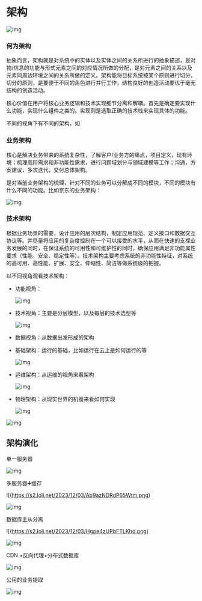 # 架构

![img](https://s2.loli.net/2023/12/03/RKOZ5GJYjUE8oHt.png)

### 何为架构

抽象而言，架构就是对系统中的实体以及实体之间的关系所进行的抽象描述，是对物/信息的功能与形式元素之间的对应情况所做的分配，是对元素之间的关系以及元素同周边环境之间的关系所做的定义。架构能将目标系统按某个原则进行切分，切分的原则，是要便于不同的角色进行并行工作，结构良好的创造活动要优于毫无结构的创造活动。

核心价值在用户将核心业务逻辑和技术实现细节分离和解耦。首先是确定要实现什么功能，实现什么组件之类的。实现则是选取正确的技术栈来实现具体的功能。

不同的视角下有不同的架构，如

### 业务架构

核心是解决业务带来的系统复杂性，了解客户/业务方的痛点，项目定义，现有环境；梳理高阶需求和非功能性需求，进行问题域划分与领域建模等工作；沟通，方案建议，多次迭代，交付总体架构。

是对当前业务架构的梳理，针对不同的业务可以分解成不同的模块，不同的模块有什么不同的功能。比如京东的业务架构：

![img](https://s2.loli.net/2023/12/03/R36mBEYSp2Wijlc.jpg)

### 技术架构

根据业务场景的需要，设计应用的层次结构，制定应用规范、定义接口和数据交互协议等。并尽量将应用的复杂度控制在一个可以接受的水平，从而在快速的支撑业务发展的同时，在保证系统的可用性和可维护性的同时，确保应用满足非功能属性要求（性能、安全、稳定性等）。技术架构主要考虑系统的非功能性特征，对系统的高可用、高性能、扩展、安全、伸缩性、简洁等做系统级的把握。

以不同视角观看技术架构：

- 功能视角：

  ![img](https://s2.loli.net/2023/12/03/Tn2P1owSQGfXgB8.png)

- 技术视角：主要是分层模型，以及每层的技术选型等

  ![img](https://s2.loli.net/2023/12/03/PAVLkbFJXGqg8KM.png)

- 数据视角：从数据出发形成的架构

- 基础架构：运行的基础，比如运行在云上是如何运行的等

  ![img](https://s2.loli.net/2023/12/03/odJ5KGReZrmOnhE.jpg)

- 运维架构：从运维的视角来看架构

  ![img](https://s2.loli.net/2023/12/03/xivVMlmfJDrynwa.png)

- 物理架构：从现实世界的机器来看如何实现

  ![img](https://s2.loli.net/2023/12/03/qI6K28iB9oAMU71.png)

![img](https://s2.loli.net/2023/12/03/lxyw5N8As6VJSaR.png)

## 架构演化

单一服务器

![img](https://s2.loli.net/2023/12/03/fxHhoDYJTIv5Lb7.png)

多服务器➕缓存

![(https://s2.loli.net/2023/12/03/Ab9azNDRdP65Wtm.png)

![img](https://s2.loli.net/2023/12/03/TlHaxYXn6GFQs5d.png)

数据库主从分离

![(https://s2.loli.net/2023/12/03/Hgpe4zUPbFTLKhd.png)

![img](https://s2.loli.net/2023/12/03/qzgev35iLbKfAOS.png)

CDN +反向代理+分布式数据库

![img](https://s2.loli.net/2023/12/03/cMy6GqVo5OsrkPw.png)

公用的业务提取

![img](https://s2.loli.net/2023/12/03/JwcPKraY9UTE7AV.png)

